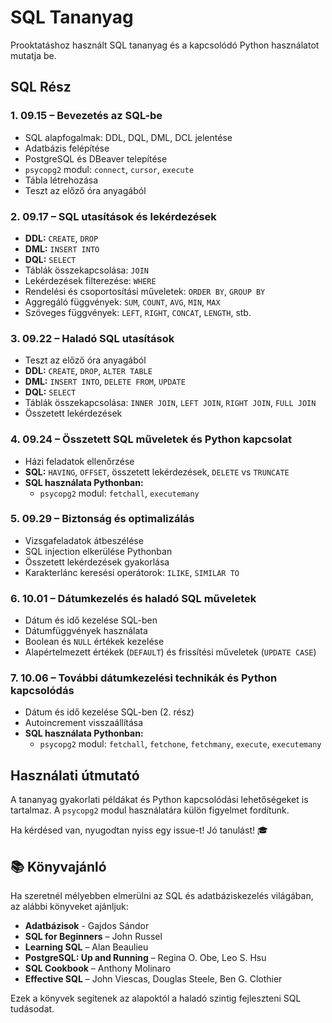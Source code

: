# SQL Tananyag


Prooktatáshoz használt SQL tananyag és a kapcsolódó Python használatot mutatja be.


## SQL Rész


### 1. 09.15 – Bevezetés az SQL-be
- SQL alapfogalmak: DDL, DQL, DML, DCL jelentése
- Adatbázis felépítése
- PostgreSQL és DBeaver telepítése
- `psycopg2` modul: `connect`, `cursor`, `execute`
- Tábla létrehozása
- Teszt az előző óra anyagából


### 2. 09.17 – SQL utasítások és lekérdezések
- **DDL:** `CREATE`, `DROP`
- **DML:** `INSERT INTO`
- **DQL:** `SELECT`
- Táblák összekapcsolása: `JOIN`
- Lekérdezések filterezése: `WHERE`
- Rendelési és csoportosítási műveletek: `ORDER BY`, `GROUP BY`
- Aggregáló függvények: `SUM`, `COUNT`, `AVG`, `MIN`, `MAX`
- Szöveges függvények: `LEFT`, `RIGHT`, `CONCAT`, `LENGTH`, stb.


### 3. 09.22 – Haladó SQL utasítások
- Teszt az előző óra anyagából
- **DDL:** `CREATE`, `DROP`, `ALTER TABLE`
- **DML:** `INSERT INTO`, `DELETE FROM`, `UPDATE`
- **DQL:** `SELECT`
- Táblák összekapcsolása: `INNER JOIN`, `LEFT JOIN`, `RIGHT JOIN`, `FULL JOIN`
- Összetett lekérdezések


### 4. 09.24 – Összetett SQL műveletek és Python kapcsolat
- Házi feladatok ellenőrzése
- **SQL:** `HAVING`, `OFFSET`, összetett lekérdezések, `DELETE` vs `TRUNCATE`
- **SQL használata Pythonban:**
  - `psycopg2` modul: `fetchall`, `executemany`


### 5. 09.29 – Biztonság és optimalizálás
- Vizsgafeladatok átbeszélése
- SQL injection elkerülése Pythonban
- Összetett lekérdezések gyakorlása
- Karakterlánc keresési operátorok: `ILIKE`, `SIMILAR TO`


### 6. 10.01 – Dátumkezelés és haladó SQL műveletek
- Dátum és idő kezelése SQL-ben
- Dátumfüggvények használata
- Boolean és `NULL` értékek kezelése
- Alapértelmezett értékek (`DEFAULT`) és frissítési műveletek (`UPDATE CASE`)


### 7. 10.06 – További dátumkezelési technikák és Python kapcsolódás
- Dátum és idő kezelése SQL-ben (2. rész)
- Autoincrement visszaállítása
- **SQL használata Pythonban:**
  - `psycopg2` modul: `fetchall`, `fetchone`, `fetchmany`, `execute`, `executemany`


## Használati útmutató
A tananyag gyakorlati példákat és Python kapcsolódási lehetőségeket is tartalmaz.
A `psycopg2` modul használatára külön figyelmet fordítunk.


Ha kérdésed van, nyugodtan nyiss egy issue-t! Jó tanulást! 🎓


## 📚 Könyvajánló
Ha szeretnél mélyebben elmerülni az SQL és adatbáziskezelés világában, az alábbi könyveket ajánljuk:


- **Adatbázisok** - Gajdos Sándor
- **SQL for Beginners** – John Russel
- **Learning SQL** – Alan Beaulieu
- **PostgreSQL: Up and Running** – Regina O. Obe, Leo S. Hsu
- **SQL Cookbook** – Anthony Molinaro
- **Effective SQL** – John Viescas, Douglas Steele, Ben G. Clothier


Ezek a könyvek segítenek az alapoktól a haladó szintig fejleszteni SQL tudásodat.
